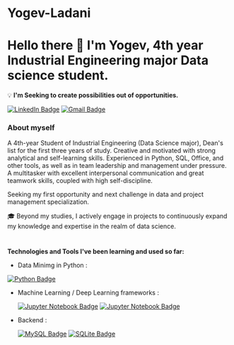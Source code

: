 # Yogev-Ladani
# Hello there 🤗 I'm Yogev, 4th year Industrial Engineering major Data science student.
:bulb: **I'm Seeking to create possibilities out of opportunities.**
<div align="left">
 
[![LinkedIn Badge](https://img.shields.io/badge/-LinkedIn-blue?style=plastic&logo=linkedin&logoColor=white&link=https://www.linkedin.com/in/yogev-ladani-a57293235/)](https://www.linkedin.com/in/yogev-ladani-a57293235/)
[![Gmail Badge](https://img.shields.io/badge/-yogevld123@gmail.com-grey?style=plastic&logo=Gmail&logoColor=red&link=mailto:yogevld123@gmail.com)](mailto:yogevld123@gmail.com)

</div>

### About myself

A 4th-year Student of Industrial Engineering (Data Science major), Dean's list for the first three years of study. Creative and motivated with strong analytical and self-learning skills. Experienced in Python, SQL, Office, and other tools, as well as in team leadership and management under pressure. A multitasker with excellent interpersonal communication and great teamwork skills, coupled with high self-discipline.

Seeking my first opportunity and next challenge in data and project management specialization.

:mortar_board: Beyond my studies, I actively engage in projects to continuously expand my knowledge and expertise in the realm of data science.


#
**Technologies and Tools I've been learning and used so far:**
<div align="left">
 
- Data Minimg in Python :
  
[![Python Badge](https://img.shields.io/badge/-AdvanceDataMining-white?style=plastic&logo=python&logoColor=F7BD2F&link=https://github.com/YogevLD/Advance-data-mining-in-python.git)](https://github.com/YogevLD/Advance-data-mining-in-python.git)

- Machine Learning / Deep Learning frameworks :
 
  [![Jupyter Notebook Badge](https://img.shields.io/badge/-PropertiesPricePrediction-white?style=plastic&logo=python&logoColor=F7BD2F&link=https://github.com/shonshchori/PropertiesPricePrediction)](https://github.com/shonshchori/PropertiesPricePrediction)
[![Jupyter Notebook Badge](https://img.shields.io/badge/-Jupyter%20Notebook-white?style=plastic&logo=visual-studio-code;logoColor=007ACC&link=https://github.com/shonshchori/Introduction-to-Data-Analytics-Project-Poland-cars)](https://github.com/shonshchori/Introduction-to-Data-Analytics-Project-Poland-cars)
 
- Backend :

  [![MySQL Badge](https://img.shields.io/badge/-MySQL-white?style=plastic&logo=MySQL&logoColor=4479A1&link=https://github.com/shonshchori)](https://github.com/shonshchori/studentdbProject)
  [![SQLite Badge](https://img.shields.io/badge/-SQLite-white?style=plastic&logo=SQLite&logoColor=4479A1&link=https://github.com/shonshchori)](https://github.com/shonshchori)
 
 
</div>
  
